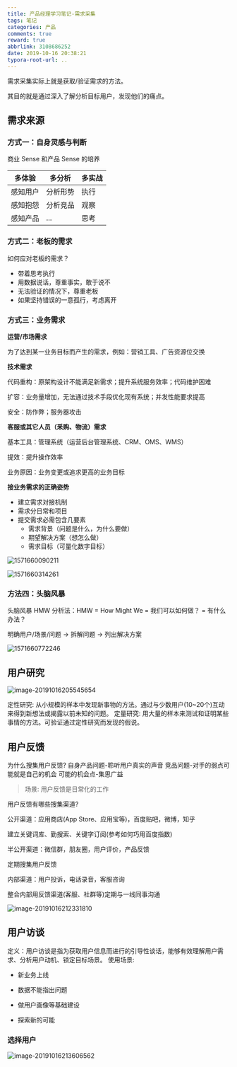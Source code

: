 ```yaml
---
title: 产品经理学习笔记-需求采集
tags: 笔记
categories: 产品
comments: true
reward: true
abbrlink: 3108686252
date: 2019-10-16 20:38:21
typora-root-url: ..
---
```


需求采集实际上就是获取/验证需求的方法。

其目的就是通过深入了解分析目标用户，发现他们的痛点。

<!-- more -->

## 需求来源

### 方式一：自身灵感与判断

商业 Sense 和产品 Sense 的培养

| 多体验   | 多分析   | 多实战 |
| -------- | -------- | ------ |
| 感知用户 | 分析形势 | 执行   |
| 感知抱怨 | 分析竞品 | 观察   |
| 感知产品 | ...      | 思考   |

### 方式二：老板的需求

如何应对老板的需求？

- 带着思考执行
- 用数据说话，尊重事实，敢于说不
- 无法验证的情况下，尊重老板
- 如果坚持错误的一意孤行，考虑离开

### 方式三：业务需求

**运营/市场需求**

为了达到某一业务目标而产生的需求，例如：营销工具、广告资源位交换

**技术需求**

代码重构：原架构设计不能满足新需求；提升系统服务效率；代码维护困难

扩容：业务量增加，无法通过技术手段优化现有系统；并发性能要求提高

安全：防作弊；服务器攻击

**客服或其它人员（釆购、物流）需求**

基本工具：管理系统（运营后台管理系统、CRM、OMS、WMS）

提效：提升操作效率

业务原因：业务变更或追求更高的业务目标

**接业务需求的正确姿势**

- 建立需求对接机制
- 需求分日常和项目
- 提交需求必需包含几要素
  - 需求背景（问题是什么，为什么要做）
  - 期望解决方案（想怎么做）
  - 需求目标（可量化数字目标）

![1571660090211](/assets/img/1571660090211.png)

![1571660314261](/assets/img/1571660314261.png)

### 方法四：头脑风暴

头脑风暴 HMW 分析法：HMW = How Might We = 我们可以如何做？ = 有什么办法？

明确用户/场景/问题 -> 拆解问题 -> 列出解决方案

![1571660772246](/assets/img/1571660772246.png)

## 用户研究

![image-20191016205545654](/assets/img/image-20191016205545654.png)

定性研究: 从小规模的样本中发现新事物的方法。通过与少数用户(10~20个)互动来得到新想法或揭露以前未知的问题。
定量研究: 用大量的样本来测试和证明某些事情的方法。可验证通过定性研究而发现的假说。

## 用户反馈

为什么搜集用户反馈?
自身产品问题-聆听用户真实的声音
竞品问题-对手的弱点可能就是自己的机会
可能的机会点-集思广益

> 场景: 用户反馈是日常化的工作 

用户反馈有哪些搜集渠道?

公开渠道：应用商店(App Store、应用宝等)，百度贴吧，微博，知乎

建立关键词库、勤搜索、关键字订阅(参考如何巧用百度指数)

半公开渠道：微信群，朋友圈，用户评价，产品反馈

定期搜集用户反馈

内部渠道：用户投诉，电话录音，客服咨询

整合内部用反馈渠道(客服、社群等)定期与一线同事沟通

![image-20191016212331810](/assets/img/image-20191016212331810.png)

## 用户访谈

定义：用户访谈是指为获取用户信息而进行的引导性谈话，能够有效理解用户需求、分析用户动机、锁定目标场景。
使用场景:

- 新业务上线

- 数据不能指出问题
- 做用户画像等基础建设

- 探索新的可能

### 选择用户

![image-20191016213606562](/assets/img/image-20191016213606562.png)

